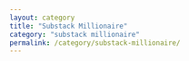 ```yaml
---
layout: category
title: "Substack Millionaire"
category: "substack millionaire"
permalink: /category/substack-millionaire/
---
```

